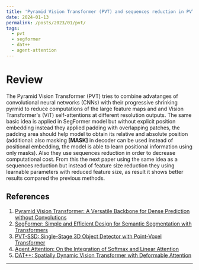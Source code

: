 ```yaml
---
title: 'Pyramid Vision Transformer (PVT) and sequences reduction in PVT'
date: 2024-01-13
permalink: /posts/2023/01/pvt/
tags:
  - pvt
  - segformer
  - dat++
  - agent-attention
---
```


Review
======
The Pyramid Vision Transformer (PVT) tries to combine advatanges of convolutional neural networks (CNNs) with their progressive shrinking pyrmid to reduce 
computations of the large feature maps and and Vision Transformer's (ViT) self-attentions at different resolution outputs. The same basic idea is 
applied in SegFormer model but without explicit position embedding instead they applied padding with overlapping patches, the padding area should help
model to obtain its relative and absolute position (additional: also masking **[MASK]** in decoder can be used instead of positional embedding, the model
is able to learn positional information using only masks). Also they use sequences reduction in order to decrease computational cost. From this the next paper
using the same idea as a sequences reduction but instead of feature size reduction they using learnable parameters with reduced feature size, as result it shows better
results compared the previous methods.

## References
1. [Pyramid Vision Transformer: A Versatile Backbone for Dense Prediction without Convolutions](https://arxiv.org/pdf/2102.12122.pdf)
2. [SegFormer: Simple and Efficient Design for Semantic Segmentation with Transformers](https://arxiv.org/pdf/2105.15203.pdf)
3. [PVT-SSD: Single-Stage 3D Object Detector with Point-Voxel Transformer](https://arxiv.org/pdf/2305.06621v1.pdf)
4. [Agent Attention: On the Integration of Softmax and Linear Attention](https://arxiv.org/pdf/2312.08874.pdf)
5. [DAT++: Spatially Dynamic Vision Transformer with Deformable Attention](https://arxiv.org/pdf/2309.01430v1.pdf)

------
